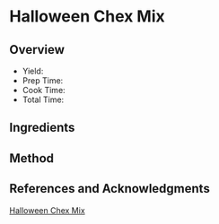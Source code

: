 # Halloween Chex Mix

## Overview

- Yield:
- Prep Time:
- Cook Time:
- Total Time:

## Ingredients


## Method



## References and Acknowledgments

[Halloween Chex Mix](http://www.plainchicken.com/2012/10/halloween-chex-mix.html)
